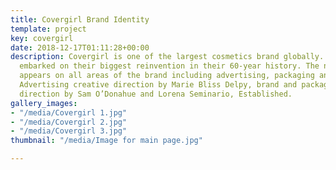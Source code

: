 ```yaml
---
title: Covergirl Brand Identity
template: project
key: covergirl
date: 2018-12-17T01:11:28+00:00
description: Covergirl is one of the largest cosmetics brand globally. In 2017, they
  embarked on their biggest reinvention in their 60-year history. The new custom logotype
  appears on all areas of the brand including advertising, packaging and product design.
  Advertising creative direction by Marie Bliss Delpy, brand and packaging creative
  direction by Sam O’Donahue and Lorena Seminario, Established.
gallery_images:
- "/media/Covergirl 1.jpg"
- "/media/Covergirl 2.jpg"
- "/media/Covergirl 3.jpg"
thumbnail: "/media/Image for main page.jpg"

---
```

